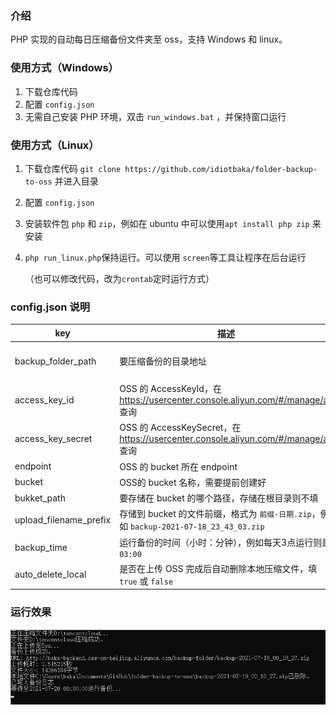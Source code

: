 ### 介绍
PHP 实现的自动每日压缩备份文件夹至 oss，支持 Windows 和 linux。

### 使用方式（Windows）

1. 下载仓库代码
2. 配置 `config.json`
3. 无需自己安装 PHP 环境，双击 `run_windows.bat` ，并保持窗口运行

### 使用方式（Linux）

1. 下载仓库代码 `git clone https://github.com/idiotbaka/folder-backup-to-oss` 并进入目录

2. 配置 `config.json`

3. 安装软件包 `php` 和 `zip`，例如在 ubuntu 中可以使用`apt install php zip` 来安装

4. `php run_linux.php`保持运行。可以使用 `screen`等工具让程序在后台运行

   （也可以修改代码，改为`crontab`定时运行方式）

### config.json 说明

| key                    | 描述                                                         | 示例                                                         |
| ---------------------- | ------------------------------------------------------------ | ------------------------------------------------------------ |
| backup_folder_path     | 要压缩备份的目录地址                                         | 【win】D:\\\\folder1\\\\need-backup<br />【linux】/home/ubuntu/folder/need-backup |
| access_key_id          | OSS 的 AccessKeyId，在 https://usercenter.console.aliyun.com/#/manage/ak 查询 |                                                              |
| access_key_secret      | OSS 的 AccessKeySecret，在 https://usercenter.console.aliyun.com/#/manage/ak 查询 |                                                              |
| endpoint               | OSS 的 bucket 所在 endpoint                                  | http://oss-cn-beijing.aliyuncs.com                           |
| bucket                 | OSS的 bucket 名称，需要提前创建好                            | backup-bucket                                                |
| bukket_path            | 要存储在 bucket 的哪个路径，存储在根目录则不填               | backup-folder                                                |
| upload_filename_prefix | 存储到 bucket 的文件前缀，格式为  `前缀-日期.zip`，例如  `backup-2021-07-18_23_43_03.zip` | backup                                                       |
| backup_time            | 运行备份的时间（小时：分钟），例如每天3点运行则是`03:00`     | 03:00                                                        |
| auto_delete_local      | 是否在上传 OSS 完成后自动删除本地压缩文件，填`true` 或 `false` | true                                                         |

### 运行效果
![运行效果](https://github.com/idiotbaka/folder-backup-to-oss/blob/main/images/img1.jpg?raw=true)

